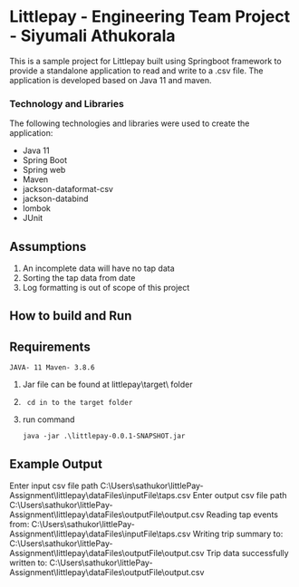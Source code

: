 
# Littlepay - Engineering Team Project - Siyumali Athukorala

This is a sample project for Littlepay built using Springboot framework to provide a standalone application to read and write to a .csv file. The application is developed based on Java 11 and maven.

### Technology and Libraries

The following technologies and libraries were used to create the application:

- Java 11
- Spring Boot
- Spring web
- Maven
- jackson-dataformat-csv
- jackson-databind
- lombok
- JUnit

## Assumptions
1. An incomplete data will have no tap data
2. Sorting the tap data from date
3. Log formatting is out of scope of this project

## How to build and Run
## Requirements
	JAVA- 11 Maven- 3.8.6
1.	Jar file can be found at littlepay\target\ folder
2.  	cd in to the target folder
2.	run command
	
		java -jar .\littlepay-0.0.1-SNAPSHOT.jar

## Example Output
Enter input csv file path
C:\Users\sathukor\littlePay-Assignment\littlepay\dataFiles\inputFile\taps.csv
Enter output csv file path
C:\Users\sathukor\littlePay-Assignment\littlepay\dataFiles\outputFile\output.csv
Reading tap events from: C:\Users\sathukor\littlePay-Assignment\littlepay\dataFiles\inputFile\taps.csv
Writing trip summary to: C:\Users\sathukor\littlePay-Assignment\littlepay\dataFiles\outputFile\output.csv
Trip data successfully written to: C:\Users\sathukor\littlePay-Assignment\littlepay\dataFiles\outputFile\output.csv
